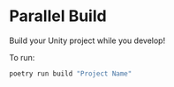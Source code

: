 # Parallel Build

Build your Unity project while you develop!

To run:

```sh
poetry run build "Project Name"
```
